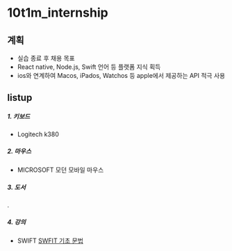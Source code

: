 # 10t1m_internship


## 계획

* 실습 종료 후 채용 목표
* React native, Node.js, Swift 언어 등 플랫폼 지식 획득
* ios와 연계하여 Macos, iPados, Watchos 등 apple에서 제공하는 API 적극 사용

## listup

##### 1. 키보드
- Logitech k380

##### 2. 마우스
- MICROSOFT 모던 모바일 마우스

##### 3. 도서
.
##### 4. 강의
- SWIFT
 [SWFIT 기초 문법](https://www.inflearn.com/course/%EC%A0%95%EB%8C%80%EB%A6%AC-%EC%8A%A4%EC%9C%84%ED%94%84%ED%8A%B8-%EA%B8%B0%EC%B4%88#curriculum)

